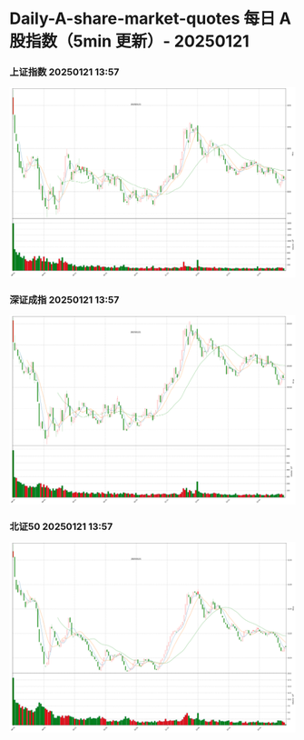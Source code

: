 
# Daily-A-share-market-quotes 每日 A 股指数（5min 更新）- 20250121

### 上证指数 20250121 13:57
![](./fig/2025/1/20250121-sh000001.png)

### 深证成指 20250121 13:57
![](./fig/2025/1/20250121-sz399001.png)

### 北证50 20250121 13:57
![](./fig/2025/1/20250121-bj899050.png)
